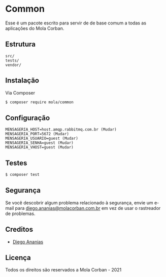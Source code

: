 # Common

Esse é um pacote escrito para servir de de base comum a todas as aplicações do Mola Corban.

## Estrutura

```
src/
tests/
vendor/
```


## Instalação

Via Composer

``` bash
$ composer require mola/common
```
## Configuração

``` 
MENSAGERIA_HOST=host.amqp.rabbitmq.com.br (Mudar)
MENSAGERIA_PORT=5672 (Mudar)
MENSAGERIA_USUARIO=guest (Mudar)
MENSAGERIA_SENHA=guest (Mudar)
MENSAGERIA_VHOST=guest (Mudar)
```

## Testes

``` bash
$ composer test
```

## Segurança

Se você descobrir algum problema relacionado à segurança, envie um e-mail para diego.ananias@molacorban.com.br em vez de usar o rastreador de problemas.

## Creditos

- [Diego Ananias][link-author]

## Licença

Todos os direitos são reservados a Mola Corban - 2021

[link-author]: https://github.com/dhsaMolaCorban
